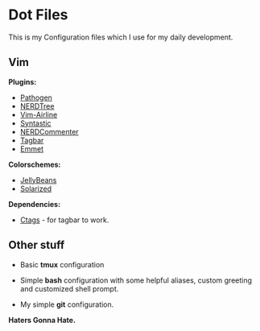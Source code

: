 # Dot Files
 
  This is my Configuration files which I use for my daily development.
 
## Vim
 
**Plugins:**
  * [Pathogen](https://github.com/tpope/vim-pathogen)
  * [NERDTree](https://github.com/scrooloose/nerdtree)
  * [Vim-Airline](https://github.com/bling/vim-airline)
  * [Syntastic](https://github.com/scrooloose/syntastic)
  * [NERDCommenter](https://github.com/scrooloose/nerdcommenter)
  * [Tagbar](https://github.com/majutsushi/tagbar)
  * [Emmet](https://github.com/mattn/emmet-vim)
 
**Colorschemes:**
  * [JellyBeans](https://github.com/nanotech/jellybeans.vim)
  * [Solarized](https://github.com/altercation/vim-colors-solarized)

**Dependencies:** 
  * [Ctags](http://ctags.sourceforge.net/) - for tagbar to work.
## Other stuff

  * Basic **tmux** configuration
  
  * Simple **bash** configuration with some helpful aliases, custom greeting and customized shell prompt.
 
  * My simple **git** configuration.
 
 
 **Haters Gonna Hate.**
